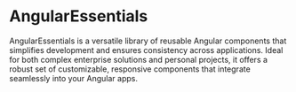 # AngularEssentials
AngularEssentials is a versatile library of reusable Angular components that simplifies development and ensures consistency across applications. Ideal for both complex enterprise solutions and personal projects, it offers a robust set of customizable, responsive components that integrate seamlessly into your Angular apps.

